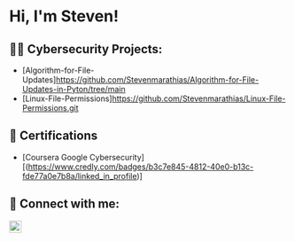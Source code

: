 <h1>Hi, I'm Steven! </h1>

<h2>👨‍💻 Cybersecurity Projects:</h2>

  - [Algorithm-for-File-Updates]https://github.com/Stevenmarathias/Algorithm-for-File-Updates-in-Pyton/tree/main
  - [Linux-File-Permissions]https://github.com/Stevenmarathias/Linux-File-Permissions.git
    
<h2>🏅 Certifications</h2>

- [Coursera Google Cybersecurity][(https://www.credly.com/badges/b3c7e845-4812-40e0-b13c-fde77a0e7b8a/linked_in_profile)]

<h2> 🤳 Connect with me:</h2>

[<img align="left" alt="JoshMadakor | LinkedIn" width="22px" src="https://cdn.jsdelivr.net/npm/simple-icons@v3/icons/linkedin.svg" />][linkedin]

[linkedin]: https://www.linkedin.com/in/steven-marathias-404ba1206/


